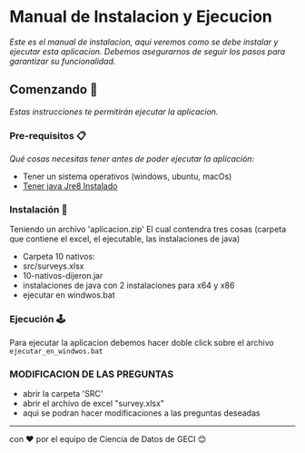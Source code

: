 # Manual de Instalacion y Ejecucion

_Este es el manual de instalacion, aqui veremos como se debe instalar y ejecutar esta aplicacion.
Debemos asegurarnos de seguir los pasos para garantizar su funcionalidad._

## Comenzando 🚀

_Estas instrucciones te permitirán ejecutar la aplicacion._



### Pre-requisitos 📋

_Qué cosas necesitas tener antes de poder ejecutar la aplicación:_
- Tener un sistema operativos (windows, ubuntu, macOs)
- [Tener java Jre8 Instalado](https://www.oracle.com/mx/java/technologies/javase-jre8-downloads.html)


### Instalación 🔧

Teniendo un archivo 'aplicacion.zip'
El cual contendra tres cosas (carpeta que contiene el excel, el ejecutable, las instalaciones de java)
- Carpeta 10 nativos:
- src/surveys.xlsx
- 10-nativos-dijeron.jar
- instalaciones de java con 2 instalaciones para x64 y x86
- ejecutar en windwos.bat

### Ejecución 🕹
Para ejecutar la aplicacion debemos hacer doble click sobre el archivo `ejecutar_en_windwos.bat` 


### MODIFICACION DE LAS PREGUNTAS
- abrir la carpeta 'SRC'
- abrir el archivo de excel "survey.xlsx"
- aqui se podran hacer modificaciones a las preguntas deseadas

---
con ❤️ por el equipo de Ciencia de Datos de GECI 😊
